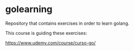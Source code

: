 # golearning
Repository that contains exercises in order to learn golang.

This course is guiding these exercises:

https://www.udemy.com/course/curso-go/
